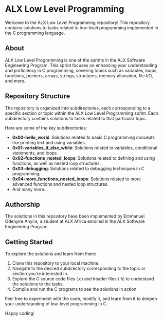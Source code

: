 # ALX Low Level Programming

Welcome to the ALX Low Level Programming repository! This repository contains solutions to tasks related to low-level programming implemented in the C programming language.

## About

ALX Low Level Programming is one of the sprints in the ALX Software Engineering Program. This sprint focuses on enhancing your understanding and proficiency in C programming, covering topics such as variables, loops, functions, pointers, arrays, strings, structures, memory allocation, file I/O, and more.

## Repository Structure

The repository is organized into subdirectories, each corresponding to a specific section or topic within the ALX Low Level Programming sprint. Each subdirectory contains solutions to tasks related to that particular topic.

Here are some of the key subdirectories:
- **0x00-hello_world**: Solutions related to basic C programming concepts like printing text and using variables.
- **0x01-variables_if_else_while**: Solutions related to variables, conditional statements, and loops.
- **0x02-functions_nested_loops**: Solutions related to defining and using functions, as well as nested loop structures.
- **0x03-debugging**: Solutions related to debugging techniques in C programming.
- **0x04-more_functions_nested_loops**: Solutions related to more advanced functions and nested loop structures.
- And many more...

## Authorship

The solutions in this repository have been implemented by Emmanuel Odenyire Anyira, a student at ALX Africa enrolled in the ALX Software Engineering Program.

## Getting Started

To explore the solutions and learn from them:
1. Clone this repository to your local machine.
2. Navigate to the desired subdirectory corresponding to the topic or section you're interested in.
3. Explore the C source code files (.c) and header files (.h) to understand the solutions to the tasks.
4. Compile and run the C programs to see the solutions in action.

Feel free to experiment with the code, modify it, and learn from it to deepen your understanding of low-level programming in C.

Happy coding!

